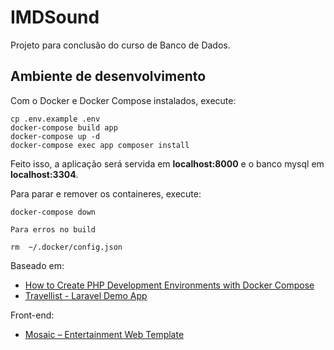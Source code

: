 # IMDSound

Projeto para conclusão do curso de Banco de Dados.

## Ambiente de desenvolvimento

Com o Docker e Docker Compose instalados, execute:

```
cp .env.example .env
docker-compose build app
docker-compose up -d
docker-compose exec app composer install
```

Feito isso, a aplicação será servida em **localhost:8000** e o banco mysql em **localhost:3304**.

Para parar e remover os containeres, execute:
```
docker-compose down
```


````
Para erros no build

rm  ~/.docker/config.json
````

Baseado em:

- [How to Create PHP Development Environments with Docker Compose](https://www.youtube.com/watch?v=l0jb-N5H52A)
- [Travellist - Laravel Demo App](https://github.com/do-community/travellist-laravel-demo)

Front-end:
- [Mosaic – Entertainment Web Template](https://w3layouts.com/template/mosaic-entertainment-category-flat-bootstrap-responsive-web-template/)